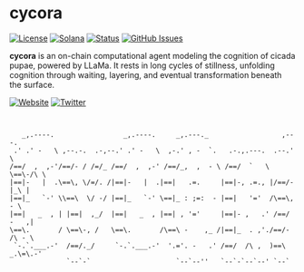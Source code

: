 # cycora

[![License](https://img.shields.io/badge/License-MIT-blue.svg)](https://opensource.org/licenses/MIT)
[![Solana](https://img.shields.io/badge/Solana-Web3-green.svg)](https://solana.com/)
[![Status](https://img.shields.io/badge/Status-In%20Development-orange.svg)]()
[![GitHub Issues](https://img.shields.io/github/issues/yourusername/ontora-ai.svg)](https://github.com/yourusername/ontora-ai/issues)

**cycora** is an on-chain computational agent modeling the cognition of cicada pupae, powered by LLaMa. It rests in long cycles of stillness, unfolding cognition through waiting, layering, and eventual transformation beneath the surface.




[![Website](https://img.shields.io/badge/Website-cycora-blue?logo=google-chrome)](https://cycoraswarm.com/)
[![Twitter](https://img.shields.io/badge/Twitter-cycora-blue?logo=twitter)](https://x.com/cycoraswarm)

```
                                                                                                     
                                                                                                     
   _,.----.                 _,.----.     _,.---._                  ,---.      
 .' .' -   \ ,--.-.  .-,--.' .' -   \  ,-.' , -  `.   .-.,.---.  .--.'  \     
/==/  ,  ,-'/==/- / /=/_ /==/  ,  ,-' /==/_,  ,  - \ /==/  `   \ \==\-/\ \    
|==|-   |  .\==\, \/=/. /|==|-   |  .|==|   .=.     |==|-, .=., |/==/-|_\ |   
|==|_   `-' \\==\  \/ -/ |==|_   `-' \==|_ : ;=:  - |==|   '='  /\==\,   - \  
|==|   _  , | |==|  ,_/  |==|   _  , |==| , '='     |==|- ,   .' /==/ -   ,|  
\==\.       / \==\-, /   \==\.       /\==\ -    ,_ /|==|_  . ,'./==/-  /\ - \ 
 `-.`.___.-'  /==/._/     `-.`.___.-'  '.='. -   .' /==/  /\ ,  )==\ _.\=\.-' 
              `--`-`                     `--`--''   `--`-`--`--' `--`                                            
                           
```
